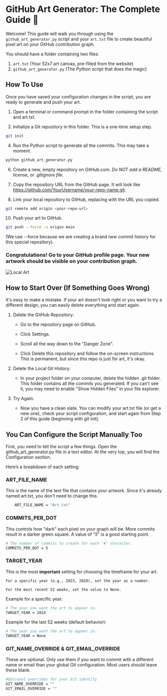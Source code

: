 # GitHub Art Generator: The Complete Guide 🎨

Welcome! This guide will walk you through using the `github_art_generator.py` script and your `art.txt` file to create beautiful pixel art on your GitHub contribution graph.

You should have a folder containing two files:
1.  `art.txt` (Your 52x7 art canvas, pre-filled from the website)
2.  `github_art_generator.py` (The Python script that does the magic)


## How To Use

Once you have saved your configuration changes in the script, you are ready to generate and push your art.

1. Open a terminal or command prompt in the folder containing the script and art.txt.

2. Initialize a Git repository in this folder. This is a one-time setup step.
``` bash
git init
```
4. Run the Python script to generate all the commits. This may take a moment.
``` bash
python github_art_generator.py
```
6. Create a new, empty repository on GitHub.com. *Do NOT add a README, license, or .gitignore file*.

7. Copy the repository URL from the GitHub page. It will look like https://github.com/YourUsername/your-repo-name.git.

8. Link your local repository to GitHub, replacing <your-repo-url> with the URL you copied.

``` bash
git remote add origin <your-repo-url>
```
10. Push your art to GitHub.
``` bash
git push --force -u origin main
```
(We use --force because we are creating a brand new commit history for this special repository).

### Congratulations! Go to your GitHub profile page. Your new artwork should be visible on your contribution graph.
![Local Art](/example.png)
## How to Start Over (If Something Goes Wrong)

It's easy to make a mistake. If your art doesn't look right or you want to try a different design, you can easily delete everything and start again.

1. Delete the GitHub Repository:

    * Go to the repository page on GitHub.

    * Click Settings.

    * Scroll all the way down to the "Danger Zone".

    * Click Delete this repository and follow the on-screen instructions. This is permanent, but since this repo is just for art, it's okay.

2. Delete the Local Git History:

    * In your project folder on your computer, delete the hidden .git folder. This folder contains all the commits you generated. If you can't see it, you may need to enable "Show Hidden Files" in your file explorer.

3. Try Again:
    * Now you have a clean slate. You can modify your art.txt file (or get a new one), check your script configuration, and start again from Step 2 of this guide (beginning with git init).



## You Can Configure the Script Manually Too

First, you need to tell the script a few things. Open the github_art_generator.py file in a text editor. At the very top, you will find the Configuration section.

Here’s a breakdown of each setting:
### ART_FILE_NAME

This is the name of the text file that contains your artwork. Since it's already named art.txt, you don't need to change this.

```bash
    ART_FILE_NAME = "Art.txt"
```

### COMMITS_PER_DOT

This controls how "dark" each pixel on your graph will be. More commits result in a darker green square. A value of "*5*" is a good starting point.

```bash
# The number of commits to create for each '#' character.
COMMITS_PER_DOT = 5
```

### TARGET_YEAR

This is the most **important** setting for choosing the timeframe for your art.

    For a specific year (e.g., 2023, 2020), set the year as a number.

    For the most recent 52 weeks, set the value to None.

Example for a specific year:
``` bash
# The year you want the art to appear in.
TARGET_YEAR = 2024
```
Example for the last 52 weeks (default behavior):
``` bash
# The year you want the art to appear in.
TARGET_YEAR = None
```

### GIT_NAME_OVERRIDE & GIT_EMAIL_OVERRIDE

These are optional. Only use them if you want to commit with a different name or email than your global Git configuration. Most users should leave these blank.
``` bash
#Optional overrides for your Git identity.
GIT_NAME_OVERRIDE = ""
GIT_EMAIL_OVERRIDE = ""
```
